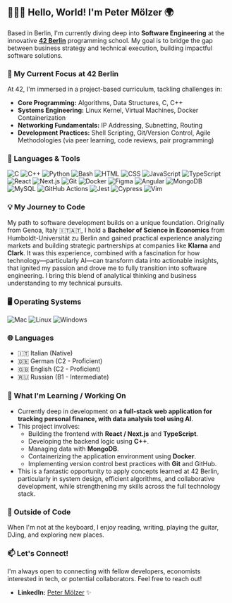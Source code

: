 ## 👩🏻‍💻 Hello, World! I'm Peter Mölzer 🌍

Based in Berlin, I'm currently diving deep into **Software Engineering** at the innovative **[42 Berlin](https://www.42network.org/)** programming school. My goal is to bridge the gap between business strategy and technical execution, building impactful software solutions.

### 🚀 My Current Focus at 42 Berlin

At 42, I'm immersed in a project-based curriculum, tackling challenges in:
*   **Core Programming:** Algorithms, Data Structures, C, C++
*   **Systems Engineering:** Linux Kernel, Virtual Machines, Docker Containerization
*   **Networking Fundamentals:** IP Addressing, Subnetting, Routing
*   **Development Practices:** Shell Scripting, Git/Version Control, Agile Methodologies (via peer learning, code reviews, pair programming)

### 📝 Languages & Tools
![C](https://img.shields.io/badge/-C-00599C?style=flat&logo=c&logoColor=white)
![C++](https://img.shields.io/badge/-C%2B%2B-00599C?style=flat&logo=c%2B%2B&logoColor=white) 
![Python](https://img.shields.io/badge/-Python-306998?style=flat&logo=python&logoColor=white) 
![Bash](https://img.shields.io/badge/-Bash-4EAA25?style=flat&logo=gnu-bash&logoColor=white) 
![HTML](https://img.shields.io/badge/-HTML-E34F26?style=flat&logo=html5&logoColor=white)
![CSS](https://img.shields.io/badge/-CSS-1572B6?style=flat&logo=css3&logoColor=white)
![JavaScript](https://img.shields.io/badge/-JavaScript-F7DF1E?style=flat&logo=javascript&logoColor=black)
![TypeScript](https://img.shields.io/badge/-TypeScript-3178C6?style=flat&logo=typescript&logoColor=white)
![React](https://img.shields.io/badge/-React-61DAFB?style=flat&logo=react&logoColor=black)
![Next.js](https://img.shields.io/badge/-Next.js-000000?style=flat&logo=next.js&logoColor=white)
![Git](https://img.shields.io/badge/-Git-F05032?style=flat&logo=git&logoColor=white)
![Docker](https://img.shields.io/badge/-Docker-2496ED?style=flat&logo=docker&logoColor=white)
![Figma](https://img.shields.io/badge/-Figma-F24E1E?style=flat&logo=figma&logoColor=white)
![Angular](https://img.shields.io/badge/-Angular-DD0031?style=flat&logo=angular&logoColor=white)
![MongoDB](https://img.shields.io/badge/-MongoDB-47A248?style=flat&logo=mongodb&logoColor=white)
![MySQL](https://img.shields.io/badge/-MySQL-4479A1?style=flat&logo=mysql&logoColor=white)
![GitHub Actions](https://img.shields.io/badge/-GitHub_Actions-2088FF?style=flat&logo=github-actions&logoColor=white)
![Jest](https://img.shields.io/badge/-Jest-C21325?style=flat&logo=jest&logoColor=white)
![Cypress](https://img.shields.io/badge/-Cypress-17202C?style=flat&logo=cypress&logoColor=white)
![Vim](https://img.shields.io/badge/-Vim-019733?style=flat&logo=vim&logoColor=white)

### 💡 My Journey to Code

My path to software development builds on a unique foundation. Originally from Genoa, Italy 🇮🇹🇦🇹, I hold a **Bachelor of Science in Economics** from Humboldt-Universität zu Berlin and gained practical experience analyzing markets and building strategic partnerships at companies like **Klarna** and **Clark**. It was this experience, combined with a fascination for how technology—particularly AI—can transform data into actionable insights, that ignited my passion and drove me to fully transition into software engineering. I bring this blend of analytical thinking and business understanding to my technical pursuits.

### 🖥 Operating Systems
![Mac](https://img.shields.io/badge/-Mac-000000?style=flat&logo=apple&logoColor=white)
![Linux](https://img.shields.io/badge/-Linux-000000?style=flat&logo=linux&logoColor=white)
![Windows](https://img.shields.io/badge/-Windows-0078D6?style=flat&logo=windows&logoColor=white)

### 🌐 Languages

*   🇮🇹 Italian (Native)
*   🇩🇪 German (C2 - Proficient)
*   🇬🇧 English (C2 - Proficient)
*   🇷🇺 Russian (B1 - Intermediate)
   
### 🌱 What I'm Learning / Working On

*   Currently deep in development on **a full-stack web application for tracking personal finance, with data analysis tool using AI**.
*   This project involves:
    *   Building the frontend with **React / Next.js** and **TypeScript**.
    *   Developing the backend logic using **C++**.
    *   Managing data with **MongoDB**.
    *   Containerizing the application environment using **Docker**.
    *   Implementing version control best practices with **Git** and GitHub.
*   This is a fantastic opportunity to apply concepts learned at 42 Berlin, particularly in system design, efficient algorithms, and collaborative development, while strengthening my skills across the full technology stack.

### 🎸 Outside of Code

When I'm not at the keyboard, I enjoy reading, writing, playing the guitar, DJing, and exploring new places.

### 📫 Let's Connect!

I'm always open to connecting with fellow developers, economists interested in tech, or potential collaborators. Feel free to reach out!

*   **LinkedIn:** [Peter Mölzer](https://www.linkedin.com/in/peter-moelzer/) ✨
